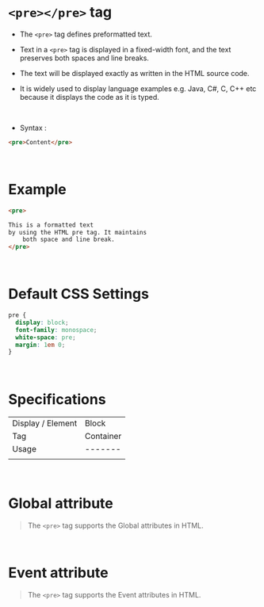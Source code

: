 # `<pre></pre>` tag

- The `<pre>` tag defines preformatted text.

- Text in a `<pre>` tag is displayed in a fixed-width font, and the text preserves both spaces and line breaks.

- The text will be displayed exactly as written in the HTML source code.

- It is widely used to display language examples e.g. Java, C#, C, C++ etc because it displays the code as it is typed.

&nbsp;

- Syntax :

```html
<pre>Content</pre>
```

&nbsp;

# Example

```html
<pre>

This is a formatted text
by using the HTML pre tag. It maintains
    both space and line break.
</pre>
```

&nbsp;

# Default CSS Settings

```css
pre {
  display: block;
  font-family: monospace;
  white-space: pre;
  margin: 1em 0;
}
```

&nbsp;

# Specifications

|                   |           |
| ----------------- | --------- |
| Display / Element | Block     |
| Tag               | Container |
| Usage             | -------   |
|                   |           |

&nbsp;

# Global attribute

> The `<pre>` tag supports the Global attributes in HTML.

&nbsp;

# Event attribute

> The `<pre>` tag supports the Event attributes in HTML.
